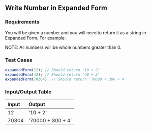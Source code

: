 ## Write Number in Expanded Form

### Requirements 

You will be given a number and you will need to return it as a string in Expanded Form. For example:

NOTE: All numbers will be whole numbers greater than 0.



### Test Cases

```JavaScript
expandedForm(12); // Should return '10 + 2'
expandedForm(42); // Should return '40 + 2'
expandedForm(70304); // Should return '70000 + 300 + 4'
```

### Input/Output Table

| Input              | Output                          |
| :----------------  | :-----------------              |
| 12                | '10 + 2'             |
| 70304  | '70000 + 300 + 4'             |




